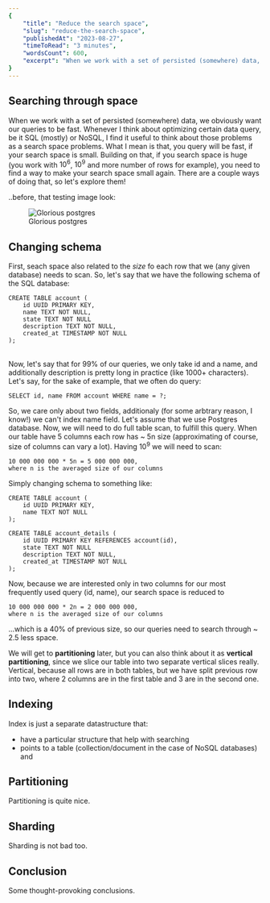 ```yaml
---
{
    "title": "Reduce the search space",
    "slug": "reduce-the-search-space",
    "publishedAt": "2023-08-27",
    "timeToRead": "3 minutes",
    "wordsCount": 600,
    "excerpt": "When we work with a set of persisted (somewhere) data, we obviously want our queries to be fast. Whenever I think about optimizing certain data query, be it SQL (mostly) or NoSQL, I find it useful to think about those problems as a search space problems..."
}
---
```


## Searching through space

When we work with a set of persisted (somewhere)  data, we obviously want our queries to be fast. 
Whenever I think about optimizing certain data query, be it SQL (mostly) or NoSQL, I find it useful to think about those problems as a search space problems. What I mean is that, you query will be fast, if your search space is small.
Building on that, if you search space is huge (you work with $10^6$, $10^9$ and more number of rows for example), you need to find a way to make your search space small again. There are a couple ways of doing that, so let's explore them!

..before, that testing image look:
<figure>
    <img src="{{ imagesPath }}/postgres_resized.png" alt="Glorious postgres" title="Glorious postgres">
    <figcaption>Glorious postgres</figcaption>
</figure>

## Changing schema

First, seach space also related to the *size* fo each row that we (any given database) needs to scan. So, let's say that we have the following schema of the SQL database: 
```
CREATE TABLE account (
    id UUID PRIMARY KEY,
    name TEXT NOT NULL,
    state TEXT NOT NULL
    description TEXT NOT NULL,
    created_at TIMESTAMP NOT NULL
);
```
\
Now, let's say that for 99% of our queries, we only take id and a name, and additionally description is pretty long in practice (like 1000+ characters). Let's say, for the sake of example, that we often do query:
```
SELECT id, name FROM account WHERE name = ?;
```
So, we care only about two fields, additionaly (for some arbtrary reason, I know!) we can't index name field. Let's assume that we use Postgres database. Now, we will need to do full table scan, to fulfill this query. When our table have 5 columns each row has ~ 5n size (approximating of course, size of columns can vary a lot). Having $10^9$ we will need to scan:
```
10 000 000 000 * 5n = 5 000 000 000,
where n is the averaged size of our columns
``` 

Simply changing schema to something like:
```
CREATE TABLE account (
    id UUID PRIMARY KEY,
    name TEXT NOT NULL
);

CREATE TABLE account_details (
    id UUID PRIMARY KEY REFERENCES account(id),
    state TEXT NOT NULL
    description TEXT NOT NULL,
    created_at TIMESTAMP NOT NULL
);
```
Now, because we are interested only in two columns for our most frequently used query (id, name), our search space is reduced to 
```
10 000 000 000 * 2n = 2 000 000 000,
where n is the averaged size of our columns
``` 
...which is a 40% of previous size, so our queries need to search through ~ 2.5 less space. 

We will get to **partitioning** later, but you can also think about it as **vertical partitioning**, since we slice our table into two separate vertical slices really. Vertical, because all rows are in both tables, but we have split previous row into two, where 2 columns are in the first table and 3 are in the second one.

## Indexing

Index is just a separate datastructure that:
* have a particular structure that help with searching
* points to a table (collection/document in the case of NoSQL databases) and  

## Partitioning

Partitioning is quite nice.

## Sharding

Sharding is not bad too.

## Conclusion

Some thought-provoking conclusions.
